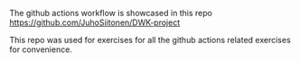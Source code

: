The github actions workflow is showcased in this repo
https://github.com/JuhoSiitonen/DWK-project

This repo was used for exercises for all the github actions related exercises for convenience.